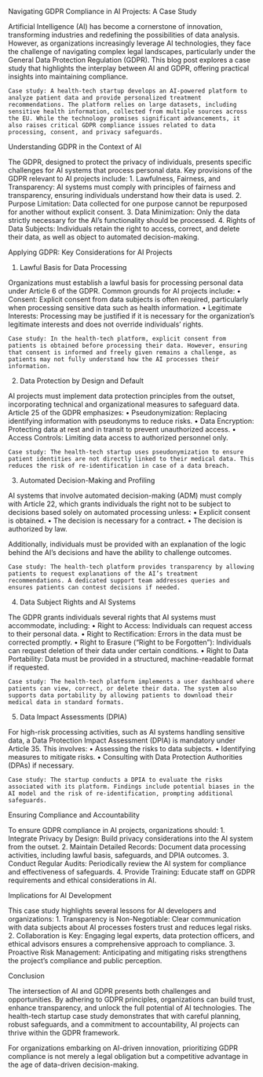 Navigating GDPR Compliance in AI Projects: A Case Study

Artificial Intelligence (AI) has become a cornerstone of innovation, transforming industries and redefining the possibilities of data analysis. However, as organizations increasingly leverage AI technologies, they face the challenge of navigating complex legal landscapes, particularly under the General Data Protection Regulation (GDPR). This blog post explores a case study that highlights the interplay between AI and GDPR, offering practical insights into maintaining compliance.

    Case study: A health-tech startup develops an AI-powered platform to analyze patient data and provide personalized treatment recommendations. The platform relies on large datasets, including sensitive health information, collected from multiple sources across the EU. While the technology promises significant advancements, it also raises critical GDPR compliance issues related to data processing, consent, and privacy safeguards.

Understanding GDPR in the Context of AI

The GDPR, designed to protect the privacy of individuals, presents specific challenges for AI systems that process personal data. Key provisions of the GDPR relevant to AI projects include:
    1.    Lawfulness, Fairness, and Transparency: AI systems must comply with principles of fairness and transparency, ensuring individuals understand how their data is used.
    2.    Purpose Limitation: Data collected for one purpose cannot be repurposed for another without explicit consent.
    3.    Data Minimization: Only the data strictly necessary for the AI’s functionality should be processed.
    4.    Rights of Data Subjects: Individuals retain the right to access, correct, and delete their data, as well as object to automated decision-making.

Applying GDPR: Key Considerations for AI Projects

1. Lawful Basis for Data Processing

Organizations must establish a lawful basis for processing personal data under Article 6 of the GDPR. Common grounds for AI projects include:
    •    Consent: Explicit consent from data subjects is often required, particularly when processing sensitive data such as health information.
    •    Legitimate Interests: Processing may be justified if it is necessary for the organization’s legitimate interests and does not override individuals’ rights.

    Case study: In the health-tech platform, explicit consent from patients is obtained before processing their data. However, ensuring that consent is informed and freely given remains a challenge, as patients may not fully understand how the AI processes their information.

2. Data Protection by Design and Default

AI projects must implement data protection principles from the outset, incorporating technical and organizational measures to safeguard data. Article 25 of the GDPR emphasizes:
    •    Pseudonymization: Replacing identifying information with pseudonyms to reduce risks.
    •    Data Encryption: Protecting data at rest and in transit to prevent unauthorized access.
    •    Access Controls: Limiting data access to authorized personnel only.

    Case study: The health-tech startup uses pseudonymization to ensure patient identities are not directly linked to their medical data. This reduces the risk of re-identification in case of a data breach.

3. Automated Decision-Making and Profiling

AI systems that involve automated decision-making (ADM) must comply with Article 22, which grants individuals the right not to be subject to decisions based solely on automated processing unless:
    •    Explicit consent is obtained.
    •    The decision is necessary for a contract.
    •    The decision is authorized by law.

Additionally, individuals must be provided with an explanation of the logic behind the AI’s decisions and have the ability to challenge outcomes.

    Case study: The health-tech platform provides transparency by allowing patients to request explanations of the AI’s treatment recommendations. A dedicated support team addresses queries and ensures patients can contest decisions if needed.

4. Data Subject Rights and AI Systems

The GDPR grants individuals several rights that AI systems must accommodate, including:
    •    Right to Access: Individuals can request access to their personal data.
    •    Right to Rectification: Errors in the data must be corrected promptly.
    •    Right to Erasure (“Right to be Forgotten”): Individuals can request deletion of their data under certain conditions.
    •    Right to Data Portability: Data must be provided in a structured, machine-readable format if requested.

    Case study: The health-tech platform implements a user dashboard where patients can view, correct, or delete their data. The system also supports data portability by allowing patients to download their medical data in standard formats.

5. Data Impact Assessments (DPIA)

For high-risk processing activities, such as AI systems handling sensitive data, a Data Protection Impact Assessment (DPIA) is mandatory under Article 35. This involves:
    •    Assessing the risks to data subjects.
    •    Identifying measures to mitigate risks.
    •    Consulting with Data Protection Authorities (DPAs) if necessary.

    Case study: The startup conducts a DPIA to evaluate the risks associated with its platform. Findings include potential biases in the AI model and the risk of re-identification, prompting additional safeguards.

Ensuring Compliance and Accountability

To ensure GDPR compliance in AI projects, organizations should:
    1.    Integrate Privacy by Design: Build privacy considerations into the AI system from the outset.
    2.    Maintain Detailed Records: Document data processing activities, including lawful basis, safeguards, and DPIA outcomes.
    3.    Conduct Regular Audits: Periodically review the AI system for compliance and effectiveness of safeguards.
    4.    Provide Training: Educate staff on GDPR requirements and ethical considerations in AI.

Implications for AI Development

This case study highlights several lessons for AI developers and organizations:
    1.    Transparency is Non-Negotiable: Clear communication with data subjects about AI processes fosters trust and reduces legal risks.
    2.    Collaboration is Key: Engaging legal experts, data protection officers, and ethical advisors ensures a comprehensive approach to compliance.
    3.    Proactive Risk Management: Anticipating and mitigating risks strengthens the project’s compliance and public perception.

Conclusion

The intersection of AI and GDPR presents both challenges and opportunities. By adhering to GDPR principles, organizations can build trust, enhance transparency, and unlock the full potential of AI technologies. The health-tech startup case study demonstrates that with careful planning, robust safeguards, and a commitment to accountability, AI projects can thrive within the GDPR framework.

For organizations embarking on AI-driven innovation, prioritizing GDPR compliance is not merely a legal obligation but a competitive advantage in the age of data-driven decision-making.
